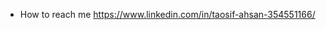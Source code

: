 
- How to reach me https://www.linkedin.com/in/taosif-ahsan-354551166/

<!---
taosifahsan/taosifahsan is a ✨ special ✨ repository because its `README.md` (this file) appears on your GitHub profile.
You can click the Preview link to take a look at your changes.
--->

